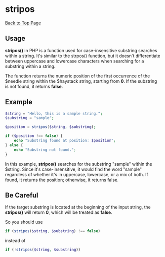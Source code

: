 # stripos

[Back to Top Page](/FuelPHP/00_index.md)

## Usage

**stripos()** in PHP is a function used for case-insensitive substring searches within a string. It's similar to the strpos() function, but it doesn't differentiate between uppercase and lowercase characters when searching for a substring within a string.

The function returns the numeric position of the first occurrence of the $needle string within the $haystack string, starting from **0**. If the substring is not found, it returns **false**.

## Example

```php
$string = "Hello, this is a sample string.";
$substring = "sample";

$position = stripos($string, $substring);

if ($position !== false) {
    echo "Substring found at position: $position";
} else {
    echo "Substring not found.";
}
```

In this example, **stripos()** searches for the substring "sample" within the $string. Since it's case-insensitive, it would find the word "sample" regardless of whether it's in uppercase, lowercase, or a mix of both. If found, it returns the position; otherwise, it returns false.

## Be Careful

If the target substring is located at the beginning of the input string, the **stripos()** will return **0**, which will be treated as **false**.

So you should use

```php
if (stripos($string, $substring) !== false)
```

instead of

```php
if (!stripos($string, $substring))
```
